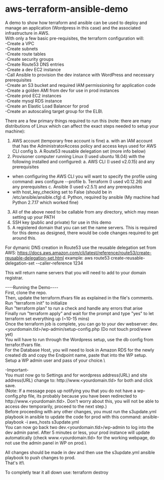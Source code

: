 # aws-terraform-ansible-demo
A demo to show how terraform and ansible can be used to deploy and manage an application (Wordpress in this case) and the associated infrastructure in AWS.\
With only a few basic pre-requisites, the terraform configuration will:\
-Create a VPC\
-Create subnets\
-Create route tables\
-Create security groups\
-Create Route53 DNS entries\
-Create a dev EC2 instance\
-Call Ansible to provision the dev instance with WordPress and necessary prerequisites\
-Create an S3 bucket and required IAM permissioning for application code\
-Create a golden AMI from dev for use in prod instances\
-Create prod EC2 instances\
-Create mysql RDS instance\
-Create an Elastic Load Balancer for prod\
-Create an autoscaling target group for the ELB\


There are a few primary things required to run this (note: there are many distributions of Linux which can affect the exact steps needed to setup your machine):
1. AWS account (temporary free account is fine)
 a. with an IAM account that has the AdministratorAccess policy and access keys used for AWS CLI config
 b. A Route53 reusable delegation set (more info below)
2. Provisoner computer running Linux (I used ubuntu 18.04) with the following installed and configured:
 a. AWS CLI (I used v2.0.15) and any prerequisites
  - when configuring the AWS CLI you will want to specify the profile using command: aws configure --profile <profilename>
 b. Terraform (I used v0.12.26) and any prerequisites
 c. Ansible (I used v2.5.1) and any prerequisites
  - with host_key_checking set to False (should be in /etc/ansible/ansible.cfg)
 d. Python, required by ansible (My machine had Python 2.7.17 which worked fine)
3. All of the above need to be callable from any directory, which may mean setting up your PATH
4. SSH key (public and private) for use in this demo
5. A registered domain that you can set the name servers. This is required for this demo as designed, there would be code changes required to get around this.

For dymanic DNS creation in Route53 use the reusable delegation set from AWS:
https://docs.aws.amazon.com/cli/latest/reference/route53/create-reusable-delegation-set.html
example: aws route53 create-reusable-delegation-set --caller-reference 1234

This will return name servers that you will need to add to your domain registrar.

----Running the Demo----\
First, clone the repo.\
Then, update the terraform.tfvars file as explained in the file's comments.\
Run "terraform init" to initialize\
Run "terraform plan" to run a check and handle any errors that arise\
Finally run "terraform apply" and wait for the prompt and type "yes" to let terraform set everything up (~10-15 mins)\
Once the terraform job is complete, you can go to your dev webserver: dev.<yourdomain.tld>/wp-admin/setup-config.php (Do not touch prod/www yet)\
You will have to run through the Wordpress setup, use the db config from terrafor.tfvars file.\
For the Database Host, you will need to look in Amazon RDS for the newly created db and copy the Endpoint name, paste that into the WP setup.\
Setup a WP admin user and pass of your choice.\

-Important-\
You must now go to Settings and for wordpress address(URL) and site address(URL) change to: http://www.<yourdomain.tld> for both and click save.\
(Note: If a message pops up notifying you that you do not have a wp-config.php file, its probably because you have been redirected to http://www.<yourdomain.tld>. Don't worry about this, you will not be able to access dev temporarily, proceed to the next step.)\
Before proceeding with any other changes, you must run the s3update.yml playbook in ansible to update the code for prod with this command: ansible-playbook -i aws_hosts s3update.yml\
You can now go back two dev.<yourdomain.tld>/wp-admin to log into the dev admin panel.
After 5 minutes or less, your prod instance will update automatically (check www.<yourdomain.tld> for the working webpage, do not use the admin panel in WP on prod.\

All changes should be made in dev and then use the s3update.yml ansible playbook to push changes to prod.\
That's it!\

To completly tear it all down use: terraform destroy


